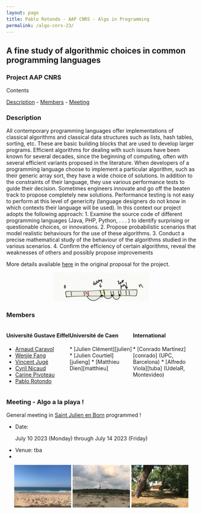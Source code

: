 ```yaml
---
layout: page
title: Pablo Rotondo - AAP CNRS - Algo in Programming
permalink: /algo-cnrs-23/
---
```




<style>
 .grid {
  display: flex;
 }
.column-left{ float: left; width: 33.333%; }
.column-right{ float: right; width: 33.333%; }
.column-center{ display: inline-block; width: 33.333%; }
</style>


<h2> A fine study of algorithmic choices in 
common programming languages</h2>

<h3>
Project AAP CNRS
</h3>

Contents
<nav class="navigation">
<a href="#description">Description</a> - 
<a href="#members">Members</a> -
<a href="#meeting">Meeting</a> 
</nav>


<h3 id='description'>Description</h3>
All contemporary programming languages offer implementations of classical algorithms and classical data structures such as lists, hash tables, sorting, etc. 
These are basic building blocks that are used to develop larger programs. Efficient algorithms for dealing with such issues have been known for several decades, since the beginning of computing,
often with several efficient variants proposed in the literature.
When developers of a programming language choose to implement a particular algorithm, such as their generic array sort, they have a wide choice of solutions.
In addition to the constraints of their language, they use various performance tests to guide their decision.
Sometimes engineers innovate and go off the beaten track to propose completely new solutions. Performance testing
is not easy to perform at this level of genericity (language designers do not know in which contexts their language will be used).
In this context our project adopts the following approach:
1. Examine the source code of different programming languages (Java, PHP, Python, . . . ) to identify
surprising or questionable choices, or innovations.
2. Propose probabilistic scenarios that model realistic behaviours for the use of these algorithms.
3. Conduct a precise mathematical study of the behaviour of the algorithms studied in the various
scenarios.
4. Confirm the efficiency of certain algorithms, reveal the weaknesses of others and possibly propose improvements


More details available <a href="/files/22_AAP_CNRS.pdf">here</a> in the original proposal for the project.

<center>
<img src="/assets/meeting-23/session-zoom-17-jan.png"  width="50%" >
</center>
<!--[3] Conrado Mart ́ınez, Cyril Nicaud, Pablo Rotondo: A Probabilistic Model Revealing Shortcomings in Lua’s-->
<!--Hybrid Tables. Accepted at COCOON 2022. https://arxiv.org/abs/2208.13602-->
<!--<a href="/files/Pres_COCOON_22-1.pdf">A Probabilistic Model Revealing Shortcomings in Lua’s Hybrid Tables</a>, COCOON 2022, Online, 23 Octobre, 2022.-->

<h3 id='members'>Members</h3>

<div class="grid">
<div class="column-left">
<h4>Université Gustave Eiffel</h4>

* [Arnaud Carayol][arnaud]
* [Wenjie Fang][wenjie]
* [Vincent Jugé][vincent]
* [Cyril Nicaud][cyril]
* [Carine Pivoteau][carine]
* [Pablo Rotondo][pablo]
</div>
<div class="column-center">
<h4>Université de Caen</h4>
* [Julien Clément][julien]
* [Julien Courtiel][julieng]
* [Matthieu Dien][matthieu]
</div>
<div class="column-right">
<h4>International</h4>
* [Conrado Martínez][conrado] (UPC, Barcelona)
* [Alfredo Viola][tuba] (UdelaR, Montevideo)
</div>
</div>


<h3 id='meeting'>Meeting - Algo a la playa !</h3>

General meeting in <a href="https://www.saint-julien-en-born.fr/">Saint Julien en Born</a> programmed !

<!--<img src="https://www.guide-des-landes.com/_bibli/annonces/1347/hd/plageducontis3.jpg"  width="30%" >-->

<ul>
<li>
Date:

July 10 2023 (Monday) through July 14 2023 (Friday)
</li>
<li>
Venue: tba
</li>
<li>
</li>
</ul>

<center>
<img src="/assets/meeting-23/st-julien-en-born-1.jpeg"  width="30%" >
<img src="/assets/meeting-23/st-julien-en-born-2.jpeg"  width="30%" >
<img src="/assets/meeting-23/st-julien-en-born-3.jpeg"  width="30%" >
<!--<img src="https://www.guide-des-landes.com/_bibli/annonces/1347/hd/plageducontis3.jpg"  width="30%" >-->
<!--<img src="https://www.guide-des-landes.com/_bibli/annonces/1347/hd/plageducontis3.jpg"  width="30%" >-->
<!--<img src="https://www.guide-des-landes.com/_bibli/annonces/1347/hd/plageducontis3.jpg"  width="30%" >-->
</center>
<!--![Beach](https://www.guide-des-landes.com/_bibli/annonces/1347/hd/plageducontis3.jpg "Plage")-->

[pablo]: /
[cyril]: http://www-igm.univ-mlv.fr/~nicaud/
[arnaud]: http://www-igm.univ-mlv.fr/~carayol/
[carine]: http://www-igm.univ-mlv.fr/~pivoteau/
[vincent]: http://www-igm.univ-mlv.fr/~juge/
[julien]: https://clementj01.users.greyc.fr/
[julieng]: https://courtiel.users.greyc.fr/
[matthieu]: https://dien.users.greyc.fr/
[conrado]: https://www.cs.upc.edu/~conrado/
[wenjie]: https://www-igm.univ-mlv.fr/~wfang/
[tuba]: https://dblp.org/pid/50/6924.html
[ligm]: http://ligm.u-pem.fr/accueil/

